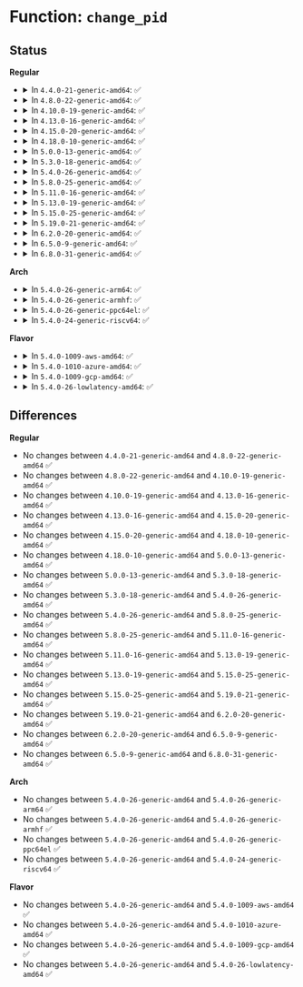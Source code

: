 # Function: <code>change_pid</code>

## Status
<b>Regular</b>
<ul>
<li>
<details>
<summary>In <code>4.4.0-21-generic-amd64</code>: ✅</summary>

```c
void change_pid(struct task_struct * task, enum pid_type type, struct pid * pid)
```

```json
{
  "name": "change_pid",
  "collision_type": "Unique Global",
  "inline_type": "No",
  "funcs": [
    {
      "addr": 18446744071579493968,
      "name": "change_pid",
      "external": true,
      "loc": "kernel/pid.c:420",
      "file": "kernel/pid.c",
      "inline": "seen, unknown",
      "caller_inline": [],
      "caller_func": [
        "kernel/sys.c:SyS_setpgid",
        "kernel/sys.c:sys_setsid",
        "kernel/sys.c:sys_setsid"
      ]
    }
  ],
  "symbols": [
    {
      "addr": 18446744071579493968,
      "name": "change_pid",
      "section": ".text",
      "bind": "STB_GLOBAL",
      "size": 96
    }
  ]
}
```
</details>
</li>
<li>
<details>
<summary>In <code>4.8.0-22-generic-amd64</code>: ✅</summary>

```c
void change_pid(struct task_struct * task, enum pid_type type, struct pid * pid)
```

```json
{
  "name": "change_pid",
  "collision_type": "Unique Global",
  "inline_type": "No",
  "funcs": [
    {
      "addr": 18446744071579507952,
      "name": "change_pid",
      "external": true,
      "loc": "kernel/pid.c:420",
      "file": "kernel/pid.c",
      "inline": "seen, unknown",
      "caller_inline": [],
      "caller_func": [
        "kernel/sys.c:sys_setsid",
        "kernel/sys.c:sys_setsid",
        "kernel/sys.c:SyS_setpgid"
      ]
    }
  ],
  "symbols": [
    {
      "addr": 18446744071579507952,
      "name": "change_pid",
      "section": ".text",
      "bind": "STB_GLOBAL",
      "size": 92
    }
  ]
}
```
</details>
</li>
<li>
<details>
<summary>In <code>4.10.0-19-generic-amd64</code>: ✅</summary>

```c
void change_pid(struct task_struct * task, enum pid_type type, struct pid * pid)
```

```json
{
  "name": "change_pid",
  "collision_type": "Unique Global",
  "inline_type": "No",
  "funcs": [
    {
      "addr": 18446744071579528624,
      "name": "change_pid",
      "external": true,
      "loc": "kernel/pid.c:420",
      "file": "kernel/pid.c",
      "inline": "seen, unknown",
      "caller_inline": [],
      "caller_func": [
        "kernel/sys.c:sys_setsid",
        "kernel/sys.c:sys_setsid",
        "kernel/sys.c:SyS_setpgid"
      ]
    }
  ],
  "symbols": [
    {
      "addr": 18446744071579528624,
      "name": "change_pid",
      "section": ".text",
      "bind": "STB_GLOBAL",
      "size": 92
    }
  ]
}
```
</details>
</li>
<li>
<details>
<summary>In <code>4.13.0-16-generic-amd64</code>: ✅</summary>

```c
void change_pid(struct task_struct * task, enum pid_type type, struct pid * pid)
```

```json
{
  "name": "change_pid",
  "collision_type": "Unique Global",
  "inline_type": "No",
  "funcs": [
    {
      "addr": 18446744071579516144,
      "name": "change_pid",
      "external": true,
      "loc": "kernel/pid.c:421",
      "file": "kernel/pid.c",
      "inline": "seen, unknown",
      "caller_inline": [],
      "caller_func": [
        "kernel/sys.c:sys_setsid",
        "kernel/sys.c:sys_setsid",
        "kernel/sys.c:SyS_setpgid"
      ]
    }
  ],
  "symbols": [
    {
      "addr": 18446744071579516144,
      "name": "change_pid",
      "section": ".text",
      "bind": "STB_GLOBAL",
      "size": 92
    }
  ]
}
```
</details>
</li>
<li>
<details>
<summary>In <code>4.15.0-20-generic-amd64</code>: ✅</summary>

```c
void change_pid(struct task_struct * task, enum pid_type type, struct pid * pid)
```

```json
{
  "name": "change_pid",
  "collision_type": "Unique Global",
  "inline_type": "No",
  "funcs": [
    {
      "addr": 18446744071579542240,
      "name": "change_pid",
      "external": true,
      "loc": "kernel/pid.c:290",
      "file": "kernel/pid.c",
      "inline": "seen, unknown",
      "caller_inline": [],
      "caller_func": [
        "kernel/sys.c:sys_setsid",
        "kernel/sys.c:sys_setsid",
        "kernel/sys.c:SyS_setpgid"
      ]
    }
  ],
  "symbols": [
    {
      "addr": 18446744071579542240,
      "name": "change_pid",
      "section": ".text",
      "bind": "STB_GLOBAL",
      "size": 92
    }
  ]
}
```
</details>
</li>
<li>
<details>
<summary>In <code>4.18.0-10-generic-amd64</code>: ✅</summary>

```c
void change_pid(struct task_struct * task, enum pid_type type, struct pid * pid)
```

```json
{
  "name": "change_pid",
  "collision_type": "Unique Global",
  "inline_type": "No",
  "funcs": [
    {
      "addr": 18446744071579569904,
      "name": "change_pid",
      "external": true,
      "loc": "kernel/pid.c:302",
      "file": "kernel/pid.c",
      "inline": "seen, unknown",
      "caller_inline": [],
      "caller_func": [
        "kernel/sys.c:ksys_setsid",
        "kernel/sys.c:ksys_setsid",
        "kernel/sys.c:__ia32_sys_setpgid",
        "kernel/sys.c:__x64_sys_setpgid"
      ]
    }
  ],
  "symbols": [
    {
      "addr": 18446744071579569904,
      "name": "change_pid",
      "section": ".text",
      "bind": "STB_GLOBAL",
      "size": 92
    }
  ]
}
```
</details>
</li>
<li>
<details>
<summary>In <code>5.0.0-13-generic-amd64</code>: ✅</summary>

```c
void change_pid(struct task_struct * task, enum pid_type type, struct pid * pid)
```

```json
{
  "name": "change_pid",
  "collision_type": "Unique Global",
  "inline_type": "No",
  "funcs": [
    {
      "addr": 18446744071579607056,
      "name": "change_pid",
      "external": true,
      "loc": "kernel/pid.c:310",
      "file": "kernel/pid.c",
      "inline": "seen, unknown",
      "caller_inline": [],
      "caller_func": [
        "kernel/sys.c:ksys_setsid",
        "kernel/sys.c:ksys_setsid",
        "kernel/sys.c:__ia32_sys_setpgid",
        "kernel/sys.c:__x64_sys_setpgid"
      ]
    }
  ],
  "symbols": [
    {
      "addr": 18446744071579607056,
      "name": "change_pid",
      "section": ".text",
      "bind": "STB_GLOBAL",
      "size": 119
    }
  ]
}
```
</details>
</li>
<li>
<details>
<summary>In <code>5.3.0-18-generic-amd64</code>: ✅</summary>

```c
void change_pid(struct task_struct * task, enum pid_type type, struct pid * pid)
```

```json
{
  "name": "change_pid",
  "collision_type": "Unique Global",
  "inline_type": "No",
  "funcs": [
    {
      "addr": 18446744071579631392,
      "name": "change_pid",
      "external": true,
      "loc": "kernel/pid.c:313",
      "file": "kernel/pid.c",
      "inline": "seen, unknown",
      "caller_inline": [],
      "caller_func": [
        "kernel/sys.c:ksys_setsid",
        "kernel/sys.c:ksys_setsid",
        "kernel/sys.c:__ia32_sys_setpgid",
        "kernel/sys.c:__x64_sys_setpgid",
        "fs/exec.c:de_thread"
      ]
    }
  ],
  "symbols": [
    {
      "addr": 18446744071579631392,
      "name": "change_pid",
      "section": ".text",
      "bind": "STB_GLOBAL",
      "size": 118
    }
  ]
}
```
</details>
</li>
<li>
<details>
<summary>In <code>5.4.0-26-generic-amd64</code>: ✅</summary>

```c
void change_pid(struct task_struct * task, enum pid_type type, struct pid * pid)
```

```json
{
  "name": "change_pid",
  "collision_type": "Unique Global",
  "inline_type": "No",
  "funcs": [
    {
      "addr": 18446744071579656944,
      "name": "change_pid",
      "external": true,
      "loc": "kernel/pid.c:313",
      "file": "kernel/pid.c",
      "inline": "seen, unknown",
      "caller_inline": [],
      "caller_func": [
        "kernel/sys.c:ksys_setsid",
        "kernel/sys.c:ksys_setsid",
        "kernel/sys.c:__ia32_sys_setpgid",
        "kernel/sys.c:__x64_sys_setpgid",
        "fs/exec.c:de_thread"
      ]
    }
  ],
  "symbols": [
    {
      "addr": 18446744071579656944,
      "name": "change_pid",
      "section": ".text",
      "bind": "STB_GLOBAL",
      "size": 119
    }
  ]
}
```
</details>
</li>
<li>
<details>
<summary>In <code>5.8.0-25-generic-amd64</code>: ✅</summary>

```c
void change_pid(struct task_struct * task, enum pid_type type, struct pid * pid)
```

```json
{
  "name": "change_pid",
  "collision_type": "Unique Global",
  "inline_type": "No",
  "funcs": [
    {
      "addr": 18446744071579689312,
      "name": "change_pid",
      "external": true,
      "loc": "kernel/pid.c:360",
      "file": "kernel/pid.c",
      "inline": "seen, unknown",
      "caller_inline": [],
      "caller_func": [
        "kernel/sys.c:ksys_setsid",
        "kernel/sys.c:ksys_setsid",
        "kernel/sys.c:__do_sys_setpgid"
      ]
    }
  ],
  "symbols": [
    {
      "addr": 18446744071579689312,
      "name": "change_pid",
      "section": ".text",
      "bind": "STB_GLOBAL",
      "size": 106
    }
  ]
}
```
</details>
</li>
<li>
<details>
<summary>In <code>5.11.0-16-generic-amd64</code>: ✅</summary>

```c
void change_pid(struct task_struct * task, enum pid_type type, struct pid * pid)
```

```json
{
  "name": "change_pid",
  "collision_type": "Unique Global",
  "inline_type": "No",
  "funcs": [
    {
      "addr": 18446744071579667504,
      "name": "change_pid",
      "external": true,
      "loc": "kernel/pid.c:361",
      "file": "kernel/pid.c",
      "inline": "seen, unknown",
      "caller_inline": [],
      "caller_func": [
        "kernel/sys.c:ksys_setsid",
        "kernel/sys.c:ksys_setsid",
        "kernel/sys.c:__do_sys_setpgid"
      ]
    }
  ],
  "symbols": [
    {
      "addr": 18446744071579667504,
      "name": "change_pid",
      "section": ".text",
      "bind": "STB_GLOBAL",
      "size": 110
    }
  ]
}
```
</details>
</li>
<li>
<details>
<summary>In <code>5.13.0-19-generic-amd64</code>: ✅</summary>

```c
void change_pid(struct task_struct * task, enum pid_type type, struct pid * pid)
```

```json
{
  "name": "change_pid",
  "collision_type": "Unique Global",
  "inline_type": "No",
  "funcs": [
    {
      "addr": 18446744071579674320,
      "name": "change_pid",
      "external": true,
      "loc": "kernel/pid.c:361",
      "file": "kernel/pid.c",
      "inline": "seen, unknown",
      "caller_inline": [],
      "caller_func": [
        "kernel/sys.c:ksys_setsid",
        "kernel/sys.c:ksys_setsid",
        "kernel/sys.c:__do_sys_setpgid"
      ]
    }
  ],
  "symbols": [
    {
      "addr": 18446744071579674320,
      "name": "change_pid",
      "section": ".text",
      "bind": "STB_GLOBAL",
      "size": 107
    }
  ]
}
```
</details>
</li>
<li>
<details>
<summary>In <code>5.15.0-25-generic-amd64</code>: ✅</summary>

```c
void change_pid(struct task_struct * task, enum pid_type type, struct pid * pid)
```

```json
{
  "name": "change_pid",
  "collision_type": "Unique Global",
  "inline_type": "No",
  "funcs": [
    {
      "addr": 18446744071579751792,
      "name": "change_pid",
      "external": true,
      "loc": "kernel/pid.c:361",
      "file": "kernel/pid.c",
      "inline": "seen, unknown",
      "caller_inline": [],
      "caller_func": [
        "kernel/sys.c:ksys_setsid",
        "kernel/sys.c:ksys_setsid",
        "kernel/sys.c:__do_sys_setpgid"
      ]
    }
  ],
  "symbols": [
    {
      "addr": 18446744071579751792,
      "name": "change_pid",
      "section": ".text",
      "bind": "STB_GLOBAL",
      "size": 183
    }
  ]
}
```
</details>
</li>
<li>
<details>
<summary>In <code>5.19.0-21-generic-amd64</code>: ✅</summary>

```c
void change_pid(struct task_struct * task, enum pid_type type, struct pid * pid)
```

```json
{
  "name": "change_pid",
  "collision_type": "Unique Global",
  "inline_type": "No",
  "funcs": [
    {
      "addr": 18446744071579856496,
      "name": "change_pid",
      "external": true,
      "loc": "kernel/pid.c:361",
      "file": "kernel/pid.c",
      "inline": "seen, unknown",
      "caller_inline": [],
      "caller_func": [
        "kernel/sys.c:ksys_setsid",
        "kernel/sys.c:ksys_setsid",
        "kernel/sys.c:__do_sys_setpgid"
      ]
    }
  ],
  "symbols": [
    {
      "addr": 18446744071579856496,
      "name": "change_pid",
      "section": ".text",
      "bind": "STB_GLOBAL",
      "size": 195
    }
  ]
}
```
</details>
</li>
<li>
<details>
<summary>In <code>6.2.0-20-generic-amd64</code>: ✅</summary>

```c
void change_pid(struct task_struct * task, enum pid_type type, struct pid * pid)
```

```json
{
  "name": "change_pid",
  "collision_type": "Unique Global",
  "inline_type": "No",
  "funcs": [
    {
      "addr": 18446744071579997584,
      "name": "change_pid",
      "external": true,
      "loc": "kernel/pid.c:361",
      "file": "kernel/pid.c",
      "inline": "seen, unknown",
      "caller_inline": [],
      "caller_func": [
        "kernel/sys.c:ksys_setsid",
        "kernel/sys.c:ksys_setsid",
        "kernel/sys.c:__do_sys_setpgid"
      ]
    }
  ],
  "symbols": [
    {
      "addr": 18446744071579997584,
      "name": "change_pid",
      "section": ".text",
      "bind": "STB_GLOBAL",
      "size": 199
    }
  ]
}
```
</details>
</li>
<li>
<details>
<summary>In <code>6.5.0-9-generic-amd64</code>: ✅</summary>

```c
void change_pid(struct task_struct * task, enum pid_type type, struct pid * pid)
```

```json
{
  "name": "change_pid",
  "collision_type": "Unique Global",
  "inline_type": "No",
  "funcs": [
    {
      "addr": 18446744071580052080,
      "name": "change_pid",
      "external": true,
      "loc": "kernel/pid.c:364",
      "file": "kernel/pid.c",
      "inline": "seen, unknown",
      "caller_inline": [],
      "caller_func": [
        "kernel/sys.c:ksys_setsid",
        "kernel/sys.c:ksys_setsid",
        "kernel/sys.c:__do_sys_setpgid"
      ]
    }
  ],
  "symbols": [
    {
      "addr": 18446744071580052080,
      "name": "change_pid",
      "section": ".text",
      "bind": "STB_GLOBAL",
      "size": 206
    }
  ]
}
```
</details>
</li>
<li>
<details>
<summary>In <code>6.8.0-31-generic-amd64</code>: ✅</summary>

```c
void change_pid(struct task_struct * task, enum pid_type type, struct pid * pid)
```

```json
{
  "name": "change_pid",
  "collision_type": "Unique Global",
  "inline_type": "No",
  "funcs": [
    {
      "addr": 18446744071580094544,
      "name": "change_pid",
      "external": true,
      "loc": "kernel/pid.c:364",
      "file": "kernel/pid.c",
      "inline": "seen, unknown",
      "caller_inline": [],
      "caller_func": [
        "kernel/sys.c:ksys_setsid",
        "kernel/sys.c:ksys_setsid",
        "kernel/sys.c:__do_sys_setpgid"
      ]
    }
  ],
  "symbols": [
    {
      "addr": 18446744071580094544,
      "name": "change_pid",
      "section": ".text",
      "bind": "STB_GLOBAL",
      "size": 195
    }
  ]
}
```
</details>
</li>
</ul>
<b>Arch</b>
<ul>
<li>
<details>
<summary>In <code>5.4.0-26-generic-arm64</code>: ✅</summary>

```c
void change_pid(struct task_struct * task, enum pid_type type, struct pid * pid)
```

```json
{
  "name": "change_pid",
  "collision_type": "Unique Global",
  "inline_type": "No",
  "funcs": [
    {
      "addr": 18446603336490830632,
      "name": "change_pid",
      "external": true,
      "loc": "kernel/pid.c:313",
      "file": "kernel/pid.c",
      "inline": "seen, unknown",
      "caller_inline": [],
      "caller_func": [
        "kernel/sys.c:ksys_setsid",
        "kernel/sys.c:ksys_setsid",
        "kernel/sys.c:__arm64_sys_setpgid",
        "fs/exec.c:de_thread"
      ]
    }
  ],
  "symbols": [
    {
      "addr": 18446603336490830632,
      "name": "change_pid",
      "section": ".text",
      "bind": "STB_GLOBAL",
      "size": 144
    }
  ]
}
```
</details>
</li>
<li>
<details>
<summary>In <code>5.4.0-26-generic-armhf</code>: ✅</summary>

```c
void change_pid(struct task_struct * task, enum pid_type type, struct pid * pid)
```

```json
{
  "name": "change_pid",
  "collision_type": "Unique Global",
  "inline_type": "No",
  "funcs": [
    {
      "addr": 3224861452,
      "name": "change_pid",
      "external": true,
      "loc": "kernel/pid.c:313",
      "file": "kernel/pid.c",
      "inline": "seen, unknown",
      "caller_inline": [],
      "caller_func": [
        "kernel/sys.c:ksys_setsid",
        "kernel/sys.c:ksys_setsid",
        "kernel/sys.c:__se_sys_setpgid",
        "fs/exec.c:de_thread"
      ]
    }
  ],
  "symbols": [
    {
      "addr": 3224861452,
      "name": "change_pid",
      "section": ".text",
      "bind": "STB_GLOBAL",
      "size": 104
    }
  ]
}
```
</details>
</li>
<li>
<details>
<summary>In <code>5.4.0-26-generic-ppc64el</code>: ✅</summary>

```c
void change_pid(struct task_struct * task, enum pid_type type, struct pid * pid)
```

```json
{
  "name": "change_pid",
  "collision_type": "Unique Global",
  "inline_type": "No",
  "funcs": [
    {
      "addr": 13835058055283665072,
      "name": "change_pid",
      "external": true,
      "loc": "kernel/pid.c:313",
      "file": "kernel/pid.c",
      "inline": "seen, unknown",
      "caller_inline": [],
      "caller_func": [
        "kernel/sys.c:ksys_setsid",
        "kernel/sys.c:ksys_setsid",
        "kernel/sys.c:__se_sys_setpgid",
        "fs/exec.c:de_thread"
      ]
    }
  ],
  "symbols": [
    {
      "addr": 13835058055283665072,
      "name": "change_pid",
      "section": ".text",
      "bind": "STB_GLOBAL",
      "size": 180
    }
  ]
}
```
</details>
</li>
<li>
<details>
<summary>In <code>5.4.0-24-generic-riscv64</code>: ✅</summary>

```c
void change_pid(struct task_struct * task, enum pid_type type, struct pid * pid)
```

```json
{
  "name": "change_pid",
  "collision_type": "Unique Global",
  "inline_type": "No",
  "funcs": [
    {
      "addr": 18446743936271502032,
      "name": "change_pid",
      "external": true,
      "loc": "kernel/pid.c:313",
      "file": "kernel/pid.c",
      "inline": "seen, unknown",
      "caller_inline": [],
      "caller_func": [
        "kernel/sys.c:ksys_setsid",
        "kernel/sys.c:ksys_setsid",
        "kernel/sys.c:__se_sys_setpgid",
        "fs/exec.c:de_thread"
      ]
    }
  ],
  "symbols": [
    {
      "addr": 18446743936271502032,
      "name": "change_pid",
      "section": ".text",
      "bind": "STB_GLOBAL",
      "size": 138
    }
  ]
}
```
</details>
</li>
</ul>
<b>Flavor</b>
<ul>
<li>
<details>
<summary>In <code>5.4.0-1009-aws-amd64</code>: ✅</summary>

```c
void change_pid(struct task_struct * task, enum pid_type type, struct pid * pid)
```

```json
{
  "name": "change_pid",
  "collision_type": "Unique Global",
  "inline_type": "No",
  "funcs": [
    {
      "addr": 18446744071579633264,
      "name": "change_pid",
      "external": true,
      "loc": "kernel/pid.c:313",
      "file": "kernel/pid.c",
      "inline": "seen, unknown",
      "caller_inline": [],
      "caller_func": [
        "kernel/sys.c:ksys_setsid",
        "kernel/sys.c:ksys_setsid",
        "kernel/sys.c:__ia32_sys_setpgid",
        "kernel/sys.c:__x64_sys_setpgid",
        "fs/exec.c:de_thread"
      ]
    }
  ],
  "symbols": [
    {
      "addr": 18446744071579633264,
      "name": "change_pid",
      "section": ".text",
      "bind": "STB_GLOBAL",
      "size": 118
    }
  ]
}
```
</details>
</li>
<li>
<details>
<summary>In <code>5.4.0-1010-azure-amd64</code>: ✅</summary>

```c
void change_pid(struct task_struct * task, enum pid_type type, struct pid * pid)
```

```json
{
  "name": "change_pid",
  "collision_type": "Unique Global",
  "inline_type": "No",
  "funcs": [
    {
      "addr": 18446744071579561584,
      "name": "change_pid",
      "external": true,
      "loc": "kernel/pid.c:313",
      "file": "kernel/pid.c",
      "inline": "seen, unknown",
      "caller_inline": [],
      "caller_func": [
        "kernel/sys.c:ksys_setsid",
        "kernel/sys.c:ksys_setsid",
        "kernel/sys.c:__ia32_sys_setpgid",
        "kernel/sys.c:__x64_sys_setpgid",
        "fs/exec.c:de_thread"
      ]
    }
  ],
  "symbols": [
    {
      "addr": 18446744071579561584,
      "name": "change_pid",
      "section": ".text",
      "bind": "STB_GLOBAL",
      "size": 119
    }
  ]
}
```
</details>
</li>
<li>
<details>
<summary>In <code>5.4.0-1009-gcp-amd64</code>: ✅</summary>

```c
void change_pid(struct task_struct * task, enum pid_type type, struct pid * pid)
```

```json
{
  "name": "change_pid",
  "collision_type": "Unique Global",
  "inline_type": "No",
  "funcs": [
    {
      "addr": 18446744071579630528,
      "name": "change_pid",
      "external": true,
      "loc": "kernel/pid.c:313",
      "file": "kernel/pid.c",
      "inline": "seen, unknown",
      "caller_inline": [],
      "caller_func": [
        "kernel/sys.c:ksys_setsid",
        "kernel/sys.c:ksys_setsid",
        "kernel/sys.c:__ia32_sys_setpgid",
        "kernel/sys.c:__x64_sys_setpgid",
        "fs/exec.c:de_thread"
      ]
    }
  ],
  "symbols": [
    {
      "addr": 18446744071579630528,
      "name": "change_pid",
      "section": ".text",
      "bind": "STB_GLOBAL",
      "size": 119
    }
  ]
}
```
</details>
</li>
<li>
<details>
<summary>In <code>5.4.0-26-lowlatency-amd64</code>: ✅</summary>

```c
void change_pid(struct task_struct * task, enum pid_type type, struct pid * pid)
```

```json
{
  "name": "change_pid",
  "collision_type": "Unique Global",
  "inline_type": "No",
  "funcs": [
    {
      "addr": 18446744071579664336,
      "name": "change_pid",
      "external": true,
      "loc": "kernel/pid.c:313",
      "file": "kernel/pid.c",
      "inline": "seen, unknown",
      "caller_inline": [],
      "caller_func": [
        "kernel/sys.c:ksys_setsid",
        "kernel/sys.c:ksys_setsid",
        "kernel/sys.c:__ia32_sys_setpgid",
        "kernel/sys.c:__x64_sys_setpgid",
        "fs/exec.c:de_thread"
      ]
    }
  ],
  "symbols": [
    {
      "addr": 18446744071579664336,
      "name": "change_pid",
      "section": ".text",
      "bind": "STB_GLOBAL",
      "size": 118
    }
  ]
}
```
</details>
</li>
</ul>

## Differences
<b>Regular</b>
<ul>
<li>
No changes between <code>4.4.0-21-generic-amd64</code> and <code>4.8.0-22-generic-amd64</code> ✅
</li>
<li>
No changes between <code>4.8.0-22-generic-amd64</code> and <code>4.10.0-19-generic-amd64</code> ✅
</li>
<li>
No changes between <code>4.10.0-19-generic-amd64</code> and <code>4.13.0-16-generic-amd64</code> ✅
</li>
<li>
No changes between <code>4.13.0-16-generic-amd64</code> and <code>4.15.0-20-generic-amd64</code> ✅
</li>
<li>
No changes between <code>4.15.0-20-generic-amd64</code> and <code>4.18.0-10-generic-amd64</code> ✅
</li>
<li>
No changes between <code>4.18.0-10-generic-amd64</code> and <code>5.0.0-13-generic-amd64</code> ✅
</li>
<li>
No changes between <code>5.0.0-13-generic-amd64</code> and <code>5.3.0-18-generic-amd64</code> ✅
</li>
<li>
No changes between <code>5.3.0-18-generic-amd64</code> and <code>5.4.0-26-generic-amd64</code> ✅
</li>
<li>
No changes between <code>5.4.0-26-generic-amd64</code> and <code>5.8.0-25-generic-amd64</code> ✅
</li>
<li>
No changes between <code>5.8.0-25-generic-amd64</code> and <code>5.11.0-16-generic-amd64</code> ✅
</li>
<li>
No changes between <code>5.11.0-16-generic-amd64</code> and <code>5.13.0-19-generic-amd64</code> ✅
</li>
<li>
No changes between <code>5.13.0-19-generic-amd64</code> and <code>5.15.0-25-generic-amd64</code> ✅
</li>
<li>
No changes between <code>5.15.0-25-generic-amd64</code> and <code>5.19.0-21-generic-amd64</code> ✅
</li>
<li>
No changes between <code>5.19.0-21-generic-amd64</code> and <code>6.2.0-20-generic-amd64</code> ✅
</li>
<li>
No changes between <code>6.2.0-20-generic-amd64</code> and <code>6.5.0-9-generic-amd64</code> ✅
</li>
<li>
No changes between <code>6.5.0-9-generic-amd64</code> and <code>6.8.0-31-generic-amd64</code> ✅
</li>
</ul>
<b>Arch</b>
<ul>
<li>
No changes between <code>5.4.0-26-generic-amd64</code> and <code>5.4.0-26-generic-arm64</code> ✅
</li>
<li>
No changes between <code>5.4.0-26-generic-amd64</code> and <code>5.4.0-26-generic-armhf</code> ✅
</li>
<li>
No changes between <code>5.4.0-26-generic-amd64</code> and <code>5.4.0-26-generic-ppc64el</code> ✅
</li>
<li>
No changes between <code>5.4.0-26-generic-amd64</code> and <code>5.4.0-24-generic-riscv64</code> ✅
</li>
</ul>
<b>Flavor</b>
<ul>
<li>
No changes between <code>5.4.0-26-generic-amd64</code> and <code>5.4.0-1009-aws-amd64</code> ✅
</li>
<li>
No changes between <code>5.4.0-26-generic-amd64</code> and <code>5.4.0-1010-azure-amd64</code> ✅
</li>
<li>
No changes between <code>5.4.0-26-generic-amd64</code> and <code>5.4.0-1009-gcp-amd64</code> ✅
</li>
<li>
No changes between <code>5.4.0-26-generic-amd64</code> and <code>5.4.0-26-lowlatency-amd64</code> ✅
</li>
</ul>
